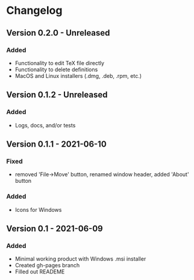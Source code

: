 # Changelog

## Version 0.2.0 - Unreleased

### Added
- Functionality to edit TeX file directly
- Functionality to delete definitions
- MacOS and Linux installers (.dmg, .deb, .rpm, etc.)

## Version 0.1.2 - Unreleased

### Added
- Logs, docs, and/or tests

## Version 0.1.1 - 2021-06-10

### Fixed
- removed 'File->Move' button, renamed window header, added 'About' button

### Added
- Icons for Windows

## Version 0.1 - 2021-06-09

### Added
- Minimal working product with Windows .msi installer
- Created gh-pages branch
- Filled out READEME
